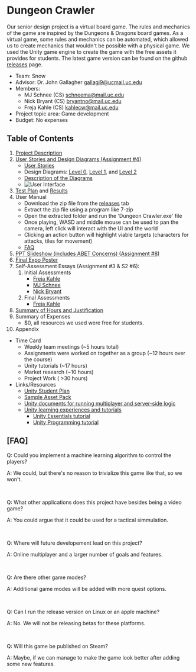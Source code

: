 # Dungeon Crawler

Our senior design project is a virtual board game. The rules and mechanics of the game are inspired by the Dungeons & Dragons board games. As a virtual game, some rules and mechanics can be automated, which allowed us to create mechanics that wouldn't be possible with a physical game. We used the Unity game engine to create the game with the free assets it provides for students. The latest game version can be found on the github [releases](https://github.com/MJ-Schnee/senior-design/releases) page.

- Team: Snow
- Advisor: Dr. John Gallagher [gallagj9@ucmail.uc.edu](mailto:gallagj9@ucmail.uc.edu)
- Members:
  - MJ Schnee (CS) [schneema@mail.uc.edu](mailto:schneema@mail.uc.edu)
  - Nick Bryant (CS) [bryantno@mail.uc.edu](mailto:schneema@mail.uc.edu)
  - Freja Kahle (CS) [kahlecw@mail.uc.edu](mailto:schneema@mail.uc.edu)
- Project topic area: Game development
- Budget: No expenses

## Table of Contents

1. [Project Description](./unity-project/README.md)
2. [User Stories and Design Diagrams (Assignment #4)](./design_diagrams/)
   - [User Stories](./design_diagrams/user_stories.md)
   - Design Diagrams: [Level 0](./design_diagrams/diagram0.drawio.png), [Level 1](./design_diagrams/diagram1.drawio.png), and [Level 2](./design_diagrams/diagram2.drawio.png)
   - [Description of the Diagrams](./design_diagrams/design_diagrams.md)
   - ![User Interface](https://github.com/user-attachments/assets/8b0e8d1d-a5ca-4c23-b388-f46aa913e38a)
3. [Test Plan](./test_plan.md) and [Results](./test_plan_results.md)
4. User Manual
   - Download the zip file from the [releases](https://github.com/MJ-Schnee/senior-design/releases) tab
   - Extract the zip file using a program like 7-zip
   - Open the extracted folder and run the 'Dungeon Crawler.exe' file
   - Once playing, WASD and middle mouse can be used to pan the camera, left click will interact with the UI and the world
   - Clicking an action button will highlight viable targets (characters for attacks, tiles for movement)
   - [FAQ](#faq)
5. [PPT Slideshow (includes ABET Concerns) (Assignment #8)](./fall_design_presentation.pptx)
6. [Final Expo Poster](./dungeon_crawler_expo_poster.pdf)
7. Self-Assessment Essays (Assignment #3 & S2 #6):
   1. Initial Assessments
      - [Freja Kahle](./capstone_assessment/freja_capstone_assessment.md)
      - [MJ Schnee](./capstone_assessment/mj_capstone_assessment.pdf)
      - [Nick Bryant](./capstone_assessment/nick_capstone_assessment.pdf)
   2. Final Assessments
      - [Freja Kahle](./capstone_asssesments/freja_final_assessment)
8. [Summary of Hours and Justification](./summary_of_hours.md)
9. Summary of Expenses
   - $0, all resources we used were free for students.
10.  Appendix
   - Time Card
     - Weekly team meetings (~5 hours total)
     - Assignments were worked on together as a group (~12 hours over the course)
     - Unity tutorials (~17 hours)
     - Market research (~10 hours)
     - Project Work ( >30 hours)
   - Links/Resources
     - [Unity Student Plan](https://unity.com/products/unity-student)
     - [Sample Asset Pack](https://assetstore.unity.com/packages/3d/environments/polygon-sampler-pack-207048)
     - [Unity documents for running multiplayer and server-side logic](https://docs.unity.com/ugs/manual/overview/manual/unity-gaming-services-home)
     - [Unity learning experiences and tutorials](https://learn.unity.com/)
       - [Unity Essentials tutorial](https://learn.unity.com/pathway/unity-essentials)
       - [Unity Programming tutorial](https://learn.unity.com/course/create-with-code-live-spring-2022)

## [FAQ]

Q: Could you implement a machine learning algorithm to control the players?

A: We could, but there's no reason to trivialize this game like that, so we won't.

<br/>

Q: What other applications does this project have besides being a video game?

A: You could argue that it could be used for a tactical simmulation.

<br/>

Q: Where will future developement lead on this project?

A: Online multiplayer and a larger number of goals and features.

<br/>

Q: Are there other game modes?

A: Additional game modes will be added with more quest options.

<br/>

Q: Can I run the release version on Linux or an apple machine?

A: No. We will not be releasing betas for these platforms.

<br/>

Q: Will this game be published on Steam?

A: Maybe, if we can manage to make the game look better after adding some new features.
